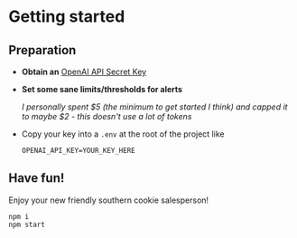 # Getting started

## Preparation

- **Obtain an** [OpenAI API Secret Key](https://platform.openai.com/api-keys)
- **Set some sane limits/thresholds for alerts**
   
   _I personally spent $5 (the minimum to get started I think) and capped it to maybe $2 - this doesn't use a lot of tokens_
- Copy your key into a `.env` at the root of the project like
   ```text
   OPENAI_API_KEY=YOUR_KEY_HERE
   ```
## Have fun!

Enjoy your new friendly southern cookie salesperson!

```node
npm i
npm start
```